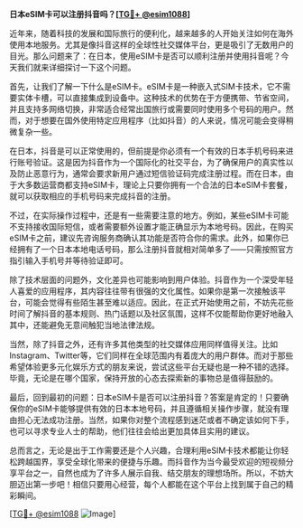 **日本eSIM卡可以注册抖音吗？[[TG💪+ @esim1088](https://t.me/s/esim1088)]**

近年来，随着科技的发展和国际旅行的便利化，越来越多的人开始关注如何在海外使用本地服务。尤其是像抖音这样的全球性社交媒体平台，更是吸引了无数用户的目光。那么问题来了：在日本，使用eSIM卡是否可以顺利注册并使用抖音呢？今天我们就来详细探讨一下这个问题。

首先，让我们了解一下什么是eSIM卡。eSIM卡是一种嵌入式SIM卡技术，它不需要实体卡槽，可以直接集成到设备中。这种技术的优势在于方便携带、节省空间，并且支持多网络切换，非常适合经常出国旅行或需要同时使用多个号码的用户。然而，对于想要在国外使用特定应用程序（比如抖音）的人来说，情况可能会变得稍微复杂一些。

在日本，抖音是可以正常使用的，但前提是你必须有一个有效的日本手机号码来进行账号验证。这是因为抖音作为一个国际化的社交平台，为了确保用户的真实性以及防止恶意行为，通常会要求新用户通过短信验证码完成注册过程。而在日本，由于大多数运营商都支持eSIM卡，理论上只要你拥有一个合法的日本eSIM卡套餐，就可以获取相应的手机号码来完成抖音的注册。

不过，在实际操作过程中，还是有一些需要注意的地方。例如，某些eSIM卡可能不支持接收国际短信，或者需要额外设置才能正确显示为本地号码。因此，在购买eSIM卡之前，建议先咨询服务商确认其功能是否符合你的需求。此外，如果你已经拥有了一个日本本地电话号码，那么注册抖音就相对简单多了——只需按照官方指引输入手机号并等待验证即可。

除了技术层面的问题外，文化差异也可能影响到用户体验。抖音作为一个深受年轻人喜爱的应用程序，其内容往往带有很强的文化属性。如果你是第一次接触该平台，可能会觉得有些陌生甚至难以适应。因此，在正式开始使用之前，不妨先花些时间了解抖音的基本规则、热门话题以及社区氛围，这样不仅能帮助你更好地融入其中，还能避免无意间触犯当地法律法规。

当然，除了抖音之外，还有许多其他类型的社交媒体应用同样值得关注。比如Instagram、Twitter等，它们同样在全球范围内有着庞大的用户群体。而对于那些希望体验更多元化娱乐方式的朋友来说，尝试这些平台无疑也是一种不错的选择。毕竟，无论是在哪个国家，保持开放的心态去探索新的事物总是值得鼓励的。

最后，回到最初的问题：日本eSIM卡是否可以注册抖音？答案是肯定的！只要确保你的eSIM卡能够提供有效的日本本地号码，并且遵循相关操作步骤，就没有理由担心无法成功注册。当然，如果你对整个流程感到迷茫或者不确定该如何下手，也可以寻求专业人士的帮助，他们往往会给出更加具体且实用的建议。

总而言之，无论是出于工作需要还是个人兴趣，合理利用eSIM卡技术都能让你轻松跨越国界，享受全球化带来的便捷与乐趣。而抖音作为当今最受欢迎的短视频分享平台之一，自然也成为了许多人展示自我、结交朋友的理想场所。所以，不妨大胆迈出第一步吧！相信只要用心经营，每个人都能在这个平台上找到属于自己的精彩瞬间。

[[TG💪+ @esim1088](https://t.me/s/esim1088) ![Image](https://i.postimg.cc/4NQfJmqS/Snipaste-2025-05-13-00-14-12.png)]